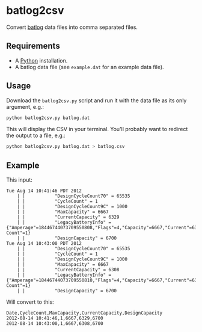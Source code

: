 # batlog2csv

Convert [batlog][1] data files into comma separated files.

## Requirements

- A [Python][2] installation.
- A batlog data file (see `example.dat` for an example data file).

## Usage

Download the `batlog2csv.py` script and run it with the data file as its only argument, e.g.:

```bash
python batlog2csv.py batlog.dat
```

This will display the CSV in your terminal. You'll probably want to redirect the output to a file, e.g.:

```bash
python batlog2csv.py batlog.dat > batlog.csv
```

## Example

This input:

```
Tue Aug 14 10:41:46 PDT 2012
    | |           "DesignCycleCount70" = 65535
    | |           "CycleCount" = 1
    | |           "DesignCycleCount9C" = 1000
    | |           "MaxCapacity" = 6667
    | |           "CurrentCapacity" = 6329
    | |           "LegacyBatteryInfo" = {"Amperage"=18446744073709550808,"Flags"=4,"Capacity"=6667,"Current"=6329,"Voltage"=8207,"Cycle Count"=1}
    | |           "DesignCapacity" = 6700
Tue Aug 14 10:43:00 PDT 2012
    | |           "DesignCycleCount70" = 65535
    | |           "CycleCount" = 1
    | |           "DesignCycleCount9C" = 1000
    | |           "MaxCapacity" = 6667
    | |           "CurrentCapacity" = 6308
    | |           "LegacyBatteryInfo" = {"Amperage"=18446744073709550810,"Flags"=4,"Capacity"=6667,"Current"=6308,"Voltage"=8204,"Cycle Count"=1}
    | |           "DesignCapacity" = 6700
```

Will convert to this:

```csv
Date,CycleCount,MaxCapacity,CurrentCapacity,DesignCapacity
2012-08-14 10:41:46,1,6667,6329,6700
2012-08-14 10:43:00,1,6667,6308,6700
```

[1]: https://github.com/jradavenport/batlog
[2]: https://www.python.org/download/